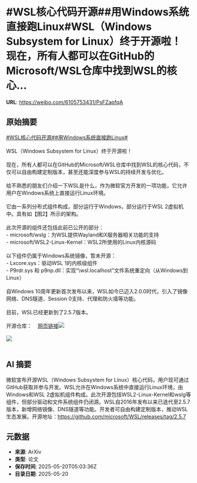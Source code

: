 # #WSL核心代码开源##用Windows系统直接跑Linux#WSL（Windows Subsystem for Linux）终于开源啦！现在，所有人都可以在GitHub的Microsoft/WSL仓库中找到WSL的核心...

**URL**: https://weibo.com/6105753431/PsFZapfqA

## 原始摘要

<a href="https://m.weibo.cn/search?containerid=231522type%3D1%26t%3D10%26q%3D%23WSL%E6%A0%B8%E5%BF%83%E4%BB%A3%E7%A0%81%E5%BC%80%E6%BA%90%23&amp;extparam=%23WSL%E6%A0%B8%E5%BF%83%E4%BB%A3%E7%A0%81%E5%BC%80%E6%BA%90%23" data-hide=""><span class="surl-text">#WSL核心代码开源#</span></a><a href="https://m.weibo.cn/search?containerid=231522type%3D1%26t%3D10%26q%3D%23%E7%94%A8Windows%E7%B3%BB%E7%BB%9F%E7%9B%B4%E6%8E%A5%E8%B7%91Linux%23&amp;extparam=%23%E7%94%A8Windows%E7%B3%BB%E7%BB%9F%E7%9B%B4%E6%8E%A5%E8%B7%91Linux%23" data-hide=""><span class="surl-text">#用Windows系统直接跑Linux#</span></a><br><br>WSL（Windows Subsystem for Linux）终于开源啦！<br><br>现在，所有人都可以在GitHub的Microsoft/WSL仓库中找到WSL的核心代码，不仅可以自由构建定制版本，甚至还能深度参与WSL的持续开发与优化。<br><br>给不熟悉的朋友们介绍一下WSL是什么，作为微软官方开发的一项功能，它允许用户在Windows系统上直接运行Linux环境。<br><br>它由一系列分布式组件构成，部分运行于Windows，部分运行于WSL 2虚拟机中。具有如【图2】所示的架构。<br><br>此次开源的组件还包括此前已公开的部分：<br>- microsoft/wslg：为WSL提供Wayland和X服务器相关功能的支持<br>- microsoft/WSL2-Linux-Kernel：WSL2所使用的Linux内核源码<br><br>以下组件仍属于Windows系统镜像，暂未开源：<br>- Lxcore.sys：驱动WSL 1的内核级组件<br>- P9rdr.sys 和 p9np.dll：实现“\wsl.localhost”文件系统重定向（从Windows到Linux）<br><br>自Windows 10周年更新首次发布以来，WSL如今已迈入2.0.0时代，引入了镜像网络、DNS隧道、Session 0支持、代理和防火墙等功能。<br><br>目前，WSL已经更新到了2.5.7版本。<br><br>开源仓库：<a href="https://weibo.cn/sinaurl?u=https%3A%2F%2Fgithub.com%2Fmicrosoft%2FWSL%2Freleases%2Ftag%2F2.5.7" data-hide=""><span class="url-icon"><img style="width: 1rem;height: 1rem" src="https://h5.sinaimg.cn/upload/2015/09/25/3/timeline_card_small_web_default.png" referrerpolicy="no-referrer"></span><span class="surl-text">网页链接</span></a><img style="" src="https://tvax3.sinaimg.cn/large/006Fd7o3gy1i1ltfee8wjj318k1iswyi.jpg" referrerpolicy="no-referrer"><br><br><img style="" src="https://tvax2.sinaimg.cn/large/006Fd7o3gy1i1ltffmdz5j30rs0pydje.jpg" referrerpolicy="no-referrer"><br><br>

## AI 摘要

微软宣布开源WSL（Windows Subsystem for Linux）核心代码，用户现可通过GitHub获取并参与开发。WSL允许在Windows系统中直接运行Linux环境，由Windows和WSL 2虚拟机组件构成。此次开源包括WSL2-Linux-Kernel和wslg等组件，但部分驱动和文件系统组件仍闭源。WSL自2016年发布以来已迭代至2.5.7版本，新增网络镜像、DNS隧道等功能。开发者可自由构建定制版本，推动WSL生态发展。开源地址：https://github.com/microsoft/WSL/releases/tag/2.5.7

## 元数据

- **来源**: ArXiv
- **类型**: 论文
- **保存时间**: 2025-05-20T05:03:36Z
- **目录日期**: 2025-05-20
